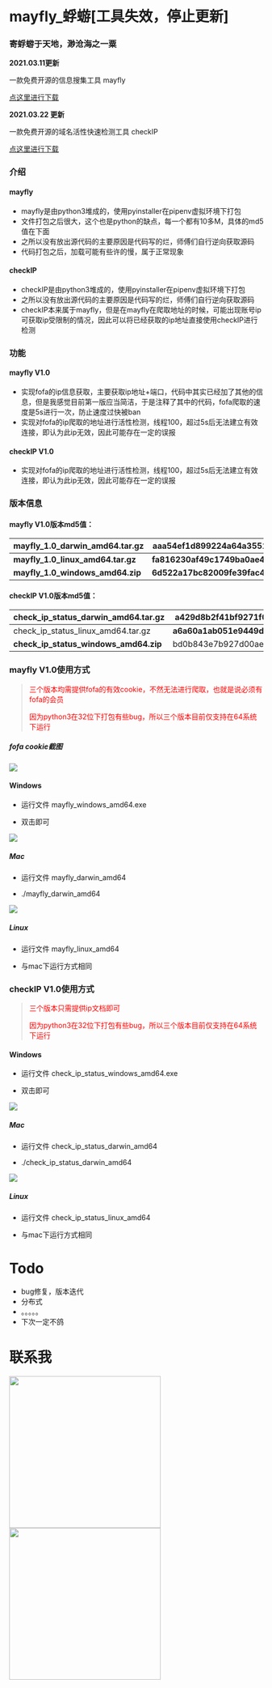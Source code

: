 # mayfly_蜉蝣[工具失效，停止更新]

### 寄蜉蝣于天地，渺沧海之一粟

**2021.03.11更新**

一款免费开源的信息搜集工具  mayfly

[点这里进行下载](https://github.com/crow821/mayfly/releases/tag/1.0)

**2021.03.22 更新**

一款免费开源的域名活性快速检测工具 checkIP

[点这里进行下载](https://github.com/crow821/mayfly/releases/tag/V1.0)



### 介绍

#### mayfly

- mayfly是由python3堆成的，使用pyinstaller在pipenv虚拟环境下打包
- 文件打包之后很大，这个也是python的缺点，每一个都有10多M，具体的md5值在下面
- 之所以没有放出源代码的主要原因是代码写的烂，师傅们自行逆向获取源码
- 代码打包之后，加载可能有些许的慢，属于正常现象

#### checkIP

- checkIP是由python3堆成的，使用pyinstaller在pipenv虚拟环境下打包
- 之所以没有放出源代码的主要原因是代码写的烂，师傅们自行逆向获取源码
- checkIP本来属于mayfly，但是在mayfly在爬取地址的时候，可能出现账号ip可获取ip受限制的情况，因此可以将已经获取的ip地址直接使用checkIP进行检测

### 功能

#### mayfly  V1.0 

- 实现fofa的ip信息获取，主要获取ip地址+端口，代码中其实已经加了其他的信息，但是我感觉目前第一版应当简洁，于是注释了其中的代码，fofa爬取的速度是5s进行一次，防止速度过快被ban
- 实现对fofa的ip爬取的地址进行活性检测，线程100，超过5s后无法建立有效连接，即认为此ip无效，因此可能存在一定的误报

#### checkIP  V1.0 

- 实现对fofa的ip爬取的地址进行活性检测，线程100，超过5s后无法建立有效连接，即认为此ip无效，因此可能存在一定的误报

### 版本信息

#### mayfly V1.0版本md5值：

| **mayfly_1.0_darwin_amd64.tar.gz** | aaa54ef1d899224a64a3551ff6300834     |
| ---------------------------------- | ------------------------------------ |
| **mayfly_1.0_linux_amd64.tar.gz**  | **fa816230af49c1749ba0ae4717b4e06e** |
| **mayfly_1.0_windows_amd64.zip**   | **6d522a17bc82009fe39fac4f57e70320** |

#### checkIP V1.0版本md5值：

| check_ip_status_darwin_amd64.tar.gz   | a429d8b2f41bf9271f0c1eac509ec51f     |
| ------------------------------------- | ------------------------------------ |
| check_ip_status_linux_amd64.tar.gz    | **a6a60a1ab051e9449dac14ca85c5f365** |
| **check_ip_status_windows_amd64.zip** | bd0b843e7b927d00ae425f38d4737f24     |

### mayfly V1.0使用方式

> <font color='red'>三个版本均需提供fofa的有效cookie，不然无法进行爬取，也就是说必须有fofa的会员</font>
>
> <font color='red'>因为python3在32位下打包有些bug，所以三个版本目前仅支持在64系统下运行</font>

##### fofa cookie截图

<img src='pictures/fofa_session.png'>



#### Windows

- 运行文件 mayfly_windows_amd64.exe

- 双击即可

<img src='pictures/windows.png'>

##### Mac

- 运行文件 mayfly_darwin_amd64

- ./mayfly_darwin_amd64

<img src='pictures/mac.png'>

##### Linux

- 运行文件 mayfly_linux_amd64 

- 与mac下运行方式相同

### checkIP V1.0使用方式

> <font color='red'>三个版本只需提供ip文档即可</font>
>
> <font color='red'>因为python3在32位下打包有些bug，所以三个版本目前仅支持在64系统下运行</font>



#### Windows

- 运行文件 check_ip_status_windows_amd64.exe

- 双击即可

<img src='pictures/checkip_windows.png'>

##### Mac

- 运行文件 check_ip_status_darwin_amd64

- ./check_ip_status_darwin_amd64

<img src='pictures/checkip_mac.png'>

##### Linux

- 运行文件 check_ip_status_linux_amd64

- 与mac下运行方式相同

# Todo

- bug修复，版本迭代
- 分布式
- 。。。。。
- 下次一定不鸽

# 联系我

<img src='pictures/Wetchat.jpeg' width=300 height=300>

<img src='pictures/gzh.jpg' width=300 height=300>
